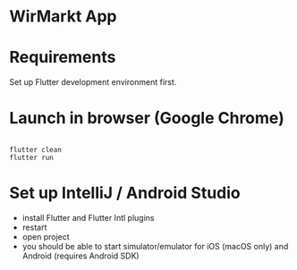 # WirMarkt App

# Requirements

Set up Flutter development environment first.

# Launch in browser (Google Chrome)

```

flutter clean
flutter run

```

# Set up IntelliJ / Android Studio

* install Flutter and Flutter Intl plugins
* restart
* open project
* you should be able to start simulator/emulator for iOS (macOS only) and Android (requires Android SDK)

